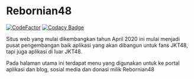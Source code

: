 # Rebornian48

[![CodeFactor](https://www.codefactor.io/repository/github/rebornian48/rebornian48.github.io/badge)](https://www.codefactor.io/repository/github/rebornian48/rebornian48.github.io)
[![Codacy Badge](https://app.codacy.com/project/badge/Grade/035d86528cd0493ea82b5f685fa6793f)](https://app.codacy.com/gh/Rebornian48/rebornian48.github.io/dashboard?utm_source=gh&utm_medium=referral&utm_content=&utm_campaign=Badge_grade)

Situs web yang mulai dikembangkan tahun April 2020 ini mulai menjadi pusat pengembangan baik aplikasi yang akan dibangun untuk fans JKT48, tapi juga aplikasi di luar JKT48.

Pada halaman utama ini terdapat menu yang digunakan untuk ke portal aplikasi dan blog, sosial media dan donasi milik Rebornian48
